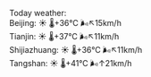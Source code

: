 Today weather:  
Beijing: ☀️   🌡️+36°C 🌬️↖15km/h  
Tianjin: ☀️   🌡️+37°C 🌬️↖11km/h  
Shijiazhuang: ☀️   🌡️+36°C 🌬️↖11km/h  
Tangshan: ☀️   🌡️+41°C 🌬️↑21km/h  
